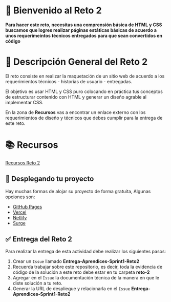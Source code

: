 # 👋 Bienvenido al Reto 2

**Para hacer este reto, necesitas una comprensión básica de HTML y CSS buscamos que logres realizar páginas estáticas básicas de acuerdo a unos requerimeintos técnicos entregados para que sean convertidos en código**

# 📝 Descripción General del Reto 2

El reto consiste en realizar la maquetación de un sitio web de acuerdo a los requerimientos técnicos - historias de usuario - entregadas.

El objetivo es usar HTML y CSS puro colocando en práctica tus conceptos de estructurar contenido con HTML y generar un diseño agrable al implementar CSS.


En la zona de **Recursos** vas a encontrar un enlace externo con los requerimientos de diseño y técnicos que debes cumplir para la entrega de este reto.

# 📚 Recursos

[Recursos Reto 2](https://www.freecodecamp.org/espanol/learn/responsive-web-design/responsive-web-design-projects/build-a-survey-form)

## 🚀 Desplegando tu proyecto

Hay muchas formas de alojar su proyecto de forma gratuita, Algunas opciones son:

- [GitHub Pages](https://pages.github.com/)
- [Vercel](https://vercel.com/)
- [Netlify](https://www.netlify.com/)
- [Surge](https://surge.sh/)

## ✅ Entrega del Reto 2

Para realizar la entrega de esta actividad debe realizar los siguientes pasos:

1. Crear un `Issue` llamado **Entrega-Aprendices-Sprint1-Reto2**
2. Recuerda trabajar sobre este repositorio, es decir, toda la evidencia de código de la solución a este reto debe estar en tu carpeta **reto-2**
3. Agregar en el `Issue` la documentación técnica de la manera en que le diste solución a tu reto.
4. Generar la URL de despliegue y relacionarla en el `Issue` **Entrega-Aprendices-Sprint1-Reto2**
